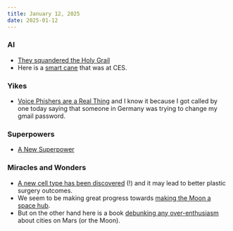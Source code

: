 ```yaml
---
title: January 12, 2025
date: 2025-01-12
---
```

### AI
* [They squandered the Holy Grail](https://xeiaso.net/blog/2025/squandered-holy-grail/)
* Here is a [smart cane](https://www.vice.com/en/article/wewalk-smart-cane-2-puts-the-brains-in-smart-cane/) that
was at CES.
### Yikes
* [Voice Phishers are a Real Thing](https://krebsonsecurity.com/2025/01/a-day-in-the-life-of-a-prolific-voice-phishing-crew/)
and I know it because I got called by one today saying that someone in Germany was trying to change my gmail password.
### Superpowers
* [A New Superpower](https://danielwirtz.com/blog/spot-the-difference-superpower)
### Miracles and Wonders
* [A new cell type has been discovered](https://www.wired.com/story/these-newly-identified-cells-could-change-the-face-of-plastic-surgery/)
(!) and it may lead to better plastic surgery outcomes.
* We seem to be making great progress towards [making the Moon a space hub](https://www.wired.com/story/moon-humanity-industrial-space-hub/).
* But on the other hand here is a book [debunking any over-enthusiasm](https://www.amazon.com/City-Mars-settle-thought-through-ebook/dp/B0BWH5YYTR/ref=sr_1_1?crid=3KF7KY5A1B4AK&dib=eyJ2IjoiMSJ9.WC7VFGZCbslIReUgvU_2yFdkfnBA6L8mPVa2znR4PrpFqHZhc7ZmYdOxo2wqjgJUl69pCWuxg58UOiden5jj9P3ZRmZm9zfTCzcYp_qVeWEV9omAd52Ig5JKQzIRlNvHeVjxvQsYYQyeJD3JDEunFZjDriLdDVnoiOYaX0NS1F5JuYWT4CyMPPhh9cIMugnAp_H4vmNMfVL_nUUJEJk1u0MTIRmdbHwhRJbw0nYKXhU.LUElWXCXMG72oElc_YnFqnZXP7dGDQeRoz5V0vTyB-g&dib_tag=se&keywords=city+on+mars&qid=1736706425&sprefix=city+on+mars%2Caps%2C192&sr=8-1) about cities on Mars (or the Moon).
